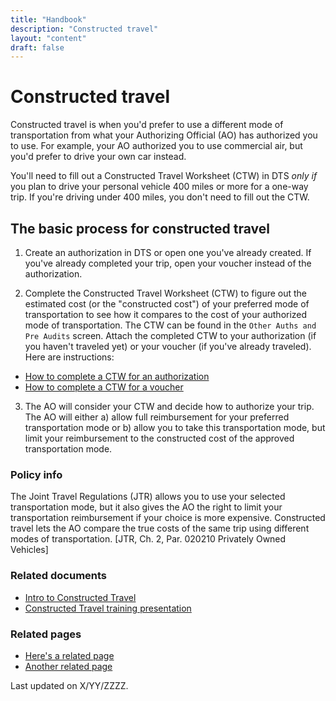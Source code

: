 ```yaml
---
title: "Handbook"
description: "Constructed travel"
layout: "content"
draft: false
---
```


# <this is a title> Constructed travel

<define the topic in lay terms> Constructed travel is when you'd prefer to use a different mode of transportation from what your Authorizing Official (AO) has authorized you to use. For example, your AO authorized you to use commercial air, but you'd prefer to drive your own car instead. 
  
<critical timely info> You'll need to fill out a Constructed Travel Worksheet (CTW) in DTS _only if_ you plan to drive your personal vehicle 400 miles or more for a one-way trip.  If you're driving under 400 miles, you don't need to fill out the CTW. 

## <general overview of how to complete the task> The basic process for constructed travel

1.  Create an authorization in DTS or open one you've already created. If you've already completed your trip, open your voucher instead of the authorization.

2. Complete the Constructed Travel Worksheet (CTW) to figure out the estimated cost (or the "constructed cost") of your preferred mode of transportation to see how it compares to the cost of your authorized mode of transportation. The CTW can be found in the `Other Auths and Pre Audits` screen. Attach the completed CTW to your authorization (if you haven't traveled yet) or your voucher (if you've already traveled). Here are instructions: 
- [How to complete a CTW for an authorization](https://www.defensetravel.dod.mil/Docs/CT_Authorization_Instructions.pdf)  
- [How to complete a CTW for a voucher](https://www.defensetravel.dod.mil/cnsttvl/CT_Voucher_Instructions.pdf)  

3. The AO will consider your CTW and decide how to authorize your trip. The AO will either a) allow full reimbursement for your preferred transportation mode or b) allow you to take this transportation mode, but limit your reimbursement to the constructed cost of the approved transportation mode.

<maybe add some styling to seperate the core content above from the sections below>
  
### <policy info> Policy info
The Joint Travel Regulations (JTR) allows you to use your selected transportation mode, but it also gives the AO the right to limit your transportation reimbursement if your choice is more expensive. Constructed travel lets the AO compare the true costs of the same trip using different modes of transportation. [JTR, Ch. 2, Par. 020210 Privately Owned Vehicles]

### <related documents> Related documents 
- [Intro to Constructed Travel](https://www.defensetravel.dod.mil/Docs/Constructed_Travel_Information_Paper.pdf)
- [Constructed Travel training presentation](https://www.defensetravel.dod.mil/Docs/Training/InstMat/T200_Slides_Constructed_Travel.zip)

### <related webpages on DTMO site> Related pages
- [Here's a related page](URL)
- [Another related page](URL)

<last updated date> Last updated on X/YY/ZZZZ.
